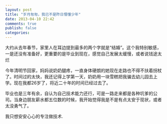 ```yaml
---
layout: post
title: "岁月匆匆，我已不是昨日懵懂少年"
date: 2013-04-10 22:42
comments: true
publish: false
categories: 
---
```


大约从去年春节，家里人在耳边提到最多的两个字就是“结婚”。这个我特别敏感，一是还没有准备好，更重要的是毕业到现在，感觉自己发展太缓慢，或者说钱途太烂

今年清明节回家，妈妈说奶奶腿疼，一直身体硬朗的她现在走路也不得不扶着拐杖了。时间过的太快，我还记得上学第一天，奶奶用一块雪糕把我骗去幼儿园去上学。现在我都26岁了，将近二十年的时间已经过去了。

毕业也是三年有余，自认为自己技术能力还行，可是一路走来都是各种坑爹的公司。当身边朋友薪水都五位数的时候，我开始觉得我是不是有点太安于现状，或者太没勇气了。

我只想安安心心的专注做技术.




